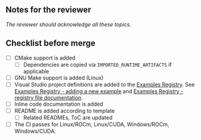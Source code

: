 ## Notes for the reviewer

_The reviewer should acknowledge all these topics._
<insert notes>

## Checklist before merge

- [ ] CMake support is added
  - [ ] Dependencies are copied via `IMPORTED_RUNTIME_ARTIFACTS` if applicable
- [ ] GNU Make support is added (Linux)
- [ ] Visual Studio project definitions are added to the [Examples Registry](https://projects.streamhpc.com/amd/libraries/examples-registry). See [Examples Registry - adding a new example](https://projects.streamhpc.com/amd/libraries/examples-registry#adding-a-new-example) and [Examples Registry - registry file documentation](https://projects.streamhpc.com/amd/libraries/examples-registry#registry).
- [ ] Inline code documentation is added
- [ ] README is added according to template
  - [ ] Related READMEs, ToC are updated
- [ ] The CI passes for Linux/ROCm, Linux/CUDA, Windows/ROCm, Windows/CUDA.
